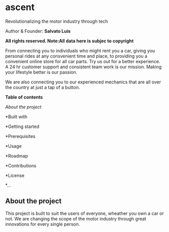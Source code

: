# ascent
Revolutionalizing the motor industry through tech

Author & Founder: **Salvato Luis**

**All rights reserved. Note:All data here is subjec to copyright**

From connecting you to individuals who might rent you a car, giving you personal rides at any consvenient time and place, to providing you a convenient online store for all car parts. Try us out for a better experience. A 24 hr customer support and consistent team work is our mission. Making your lifestyle better is our passion.

We are also connecting you to our experienced mechanics that are all over the country at just a tap of a button.

**Table of contents**

*About the project*

*Built with

*Getting started

*Prerequisites

*Usage

*Roadmap

*Contributions

*License

*...

## About the project

This project is built to suit the users of everyone, wheather you own a car or not. We are changing the scope of the motor industry through great innovations for every single person.
